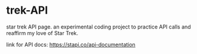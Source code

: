 # trek-API
star trek API page.
an experimental coding project to practice API calls and reaffirm my love of Star Trek.


link for API docs:
https://stapi.co/api-documentation
